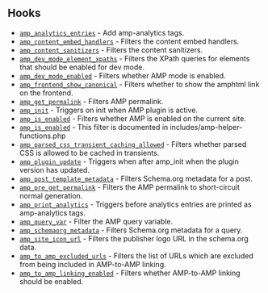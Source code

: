 ## Hooks

* [`amp_analytics_entries`](docs/hook/amp_analytics_entries.md) - Add amp-analytics tags.
* [`amp_content_embed_handlers`](docs/hook/amp_content_embed_handlers.md) - Filters the content embed handlers.
* [`amp_content_sanitizers`](docs/hook/amp_content_sanitizers.md) - Filters the content sanitizers.
* [`amp_dev_mode_element_xpaths`](docs/hook/amp_dev_mode_element_xpaths.md) - Filters the XPath queries for elements that should be enabled for dev mode.
* [`amp_dev_mode_enabled`](docs/hook/amp_dev_mode_enabled.md) - Filters whether AMP mode is enabled.
* [`amp_frontend_show_canonical`](docs/hook/amp_frontend_show_canonical.md) - Filters whether to show the amphtml link on the frontend.
* [`amp_get_permalink`](docs/hook/amp_get_permalink.md) - Filters AMP permalink.
* [`amp_init`](docs/hook/amp_init.md) - Triggers on init when AMP plugin is active.
* [`amp_is_enabled`](docs/hook/amp_is_enabled.md) - Filters whether AMP is enabled on the current site.
* [`amp_is_enabled`](docs/hook/amp_is_enabled.md) - This filter is documented in includes/amp-helper-functions.php
* [`amp_parsed_css_transient_caching_allowed`](docs/hook/amp_parsed_css_transient_caching_allowed.md) - Filters whether parsed CSS is allowed to be cached in transients.
* [`amp_plugin_update`](docs/hook/amp_plugin_update.md) - Triggers when after amp_init when the plugin version has updated.
* [`amp_post_template_metadata`](docs/hook/amp_post_template_metadata.md) - Filters Schema.org metadata for a post.
* [`amp_pre_get_permalink`](docs/hook/amp_pre_get_permalink.md) - Filters the AMP permalink to short-circuit normal generation.
* [`amp_print_analytics`](docs/hook/amp_print_analytics.md) - Triggers before analytics entries are printed as amp-analytics tags.
* [`amp_query_var`](docs/hook/amp_query_var.md) - Filter the AMP query variable.
* [`amp_schemaorg_metadata`](docs/hook/amp_schemaorg_metadata.md) - Filters Schema.org metadata for a query.
* [`amp_site_icon_url`](docs/hook/amp_site_icon_url.md) - Filters the publisher logo URL in the schema.org data.
* [`amp_to_amp_excluded_urls`](docs/hook/amp_to_amp_excluded_urls.md) - Filters the list of URLs which are excluded from being included in AMP-to-AMP linking.
* [`amp_to_amp_linking_enabled`](docs/hook/amp_to_amp_linking_enabled.md) - Filters whether AMP-to-AMP linking should be enabled.
